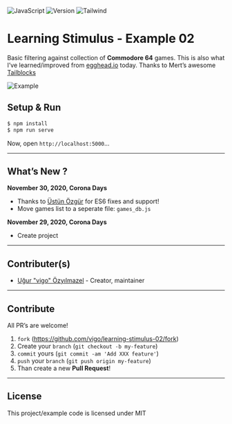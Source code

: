![JavaScript](https://img.shields.io/badge/javascript-vanilla-yellow.svg)
![Version](https://img.shields.io/badge/version-0.1.0-orange.svg)
![Tailwind](https://img.shields.io/badge/tailwind_CSS-2.0.0-blue.svg)


# Learning Stimulus - Example 02

Basic filtering against collection of **Commodore 64** games. This is also what I’ve
learned/improved from [egghead.io][link-egghead] today. Thanks to Mert’s awesome
[Tailblocks][link-tailblocks]

![Example](screens/filtering-example.gif "search in games...")

## Setup & Run

```bash
$ npm install
$ npm run serve
```

Now, open `http://localhost:5000`...

---

## What’s New ?

**November 30, 2020, Corona Days**

- Thanks to [Üstün Özgür](https://github.com/ustun) for ES6 fixes and support!
- Move games list to a seperate file: `games_db.js`

**November 29, 2020, Corona Days**

- Create project

---

## Contributer(s)

* [Uğur "vigo" Özyılmazel](https://github.com/vigo) - Creator, maintainer

---

## Contribute

All PR’s are welcome!

1. `fork` (https://github.com/vigo/learning-stimulus-02/fork)
1. Create your `branch` (`git checkout -b my-feature`)
1. `commit` yours (`git commit -am 'Add XXX feature'`)
1. `push` your `branch` (`git push origin my-feature`)
1. Than create a new **Pull Request**!

---

## License

This project/example code is licensed under MIT


[link-egghead]: https://egghead.io/playlists/filter-a-collection-using-stimulus-a7d1
[link-tailblocks]: https://mertjf.github.io/tailblocks/